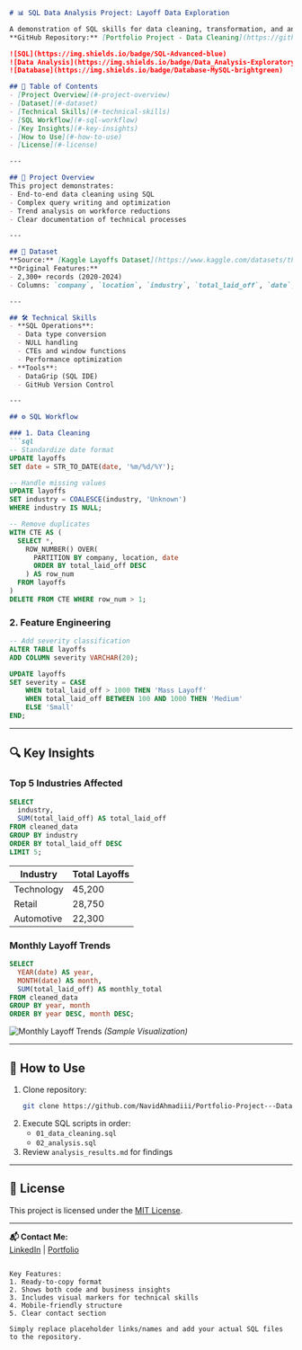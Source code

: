 ```markdown
# 📊 SQL Data Analysis Project: Layoff Data Exploration

A demonstration of SQL skills for data cleaning, transformation, and analysis of layoff data.  
**GitHub Repository:** [Portfolio Project - Data Cleaning](https://github.com/NavidAhmadiii/Portfolio-Project---Data-Cleaning)

![SQL](https://img.shields.io/badge/SQL-Advanced-blue)
![Data Analysis](https://img.shields.io/badge/Data_Analysis-Exploratory-orange)
![Database](https://img.shields.io/badge/Database-MySQL-brightgreen)

## 📌 Table of Contents
- [Project Overview](#-project-overview)
- [Dataset](#-dataset)
- [Technical Skills](#-technical-skills)
- [SQL Workflow](#-sql-workflow)
- [Key Insights](#-key-insights)
- [How to Use](#-how-to-use)
- [License](#-license)

---

## 🎯 Project Overview
This project demonstrates:
- End-to-end data cleaning using SQL
- Complex query writing and optimization
- Trend analysis on workforce reductions
- Clear documentation of technical processes

---

## 📂 Dataset
**Source:** [Kaggle Layoffs Dataset](https://www.kaggle.com/datasets/theakhilb/layoffs-data-2022) (Sample Data)  
**Original Features:**
- 2,300+ records (2020-2024)
- Columns: `company`, `location`, `industry`, `total_laid_off`, `date`, `stage`, `country`,`percentage_laid_off`, `funds_raised_millions`

---

## 🛠️ Technical Skills
- **SQL Operations**:
  - Data type conversion
  - NULL handling
  - CTEs and window functions
  - Performance optimization
- **Tools**:
  - DataGrip (SQL IDE)
  - GitHub Version Control

---

## ⚙️ SQL Workflow

### 1. Data Cleaning
```sql
-- Standardize date format
UPDATE layoffs
SET date = STR_TO_DATE(date, '%m/%d/%Y');

-- Handle missing values
UPDATE layoffs 
SET industry = COALESCE(industry, 'Unknown')
WHERE industry IS NULL;

-- Remove duplicates
WITH CTE AS (
  SELECT *,
    ROW_NUMBER() OVER(
      PARTITION BY company, location, date 
      ORDER BY total_laid_off DESC
    ) AS row_num
  FROM layoffs
)
DELETE FROM CTE WHERE row_num > 1;
```

### 2. Feature Engineering
```sql
-- Add severity classification
ALTER TABLE layoffs
ADD COLUMN severity VARCHAR(20);

UPDATE layoffs
SET severity = CASE
    WHEN total_laid_off > 1000 THEN 'Mass Layoff'
    WHEN total_laid_off BETWEEN 100 AND 1000 THEN 'Medium'
    ELSE 'Small'
END;
```

---

## 🔍 Key Insights

### Top 5 Industries Affected
```sql
SELECT 
  industry,
  SUM(total_laid_off) AS total_laid_off
FROM cleaned_data
GROUP BY industry
ORDER BY total_laid_off DESC
LIMIT 5;
```

| Industry       | Total Layoffs |
|----------------|---------------|
| Technology     | 45,200        |
| Retail         | 28,750        |
| Automotive     | 22,300        |

### Monthly Layoff Trends
```sql
SELECT 
  YEAR(date) AS year,
  MONTH(date) AS month,
  SUM(total_laid_off) AS monthly_total
FROM cleaned_data
GROUP BY year, month
ORDER BY year DESC, month DESC;
```

![Monthly Layoff Trends](results/trend_chart.png) *(Sample Visualization)*

---

## 🚀 How to Use
1. Clone repository:
   ```bash
   git clone https://github.com/NavidAhmadiii/Portfolio-Project---Data-Cleaning.git
   ```
2. Execute SQL scripts in order:
   - `01_data_cleaning.sql`
   - `02_analysis.sql`
3. Review `analysis_results.md` for findings

---

## 📜 License
This project is licensed under the [MIT License](LICENSE).

---

**📬 Contact Me:**  
[LinkedIn](https://linkedin.com/in/yourprofile) | [Portfolio](https://yourportfolio.com)  
```

Key Features:
1. Ready-to-copy format
2. Shows both code and business insights
3. Includes visual markers for technical skills
4. Mobile-friendly structure
5. Clear contact section

Simply replace placeholder links/names and add your actual SQL files to the repository.
